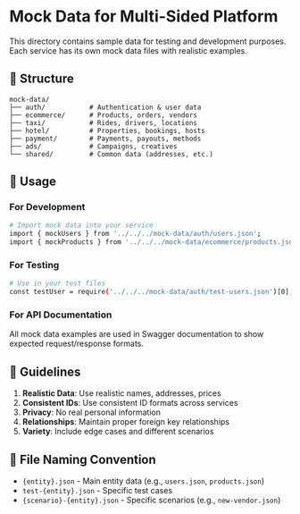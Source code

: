 # Mock Data for Multi-Sided Platform

This directory contains sample data for testing and development purposes. Each service has its own
mock data files with realistic examples.

## 📁 Structure

```
mock-data/
├── auth/           # Authentication & user data
├── ecommerce/      # Products, orders, vendors
├── taxi/           # Rides, drivers, locations
├── hotel/          # Properties, bookings, hosts
├── payment/        # Payments, payouts, methods
├── ads/            # Campaigns, creatives
└── shared/         # Common data (addresses, etc.)
```

## 🎯 Usage

### For Development

```bash
# Import mock data into your service
import { mockUsers } from '../../../mock-data/auth/users.json';
import { mockProducts } from '../../../mock-data/ecommerce/products.json';
```

### For Testing

```bash
# Use in your test files
const testUser = require('../../../mock-data/auth/test-users.json')[0];
```

### For API Documentation

All mock data examples are used in Swagger documentation to show expected request/response formats.

## 🔧 Guidelines

1. **Realistic Data**: Use realistic names, addresses, prices
2. **Consistent IDs**: Use consistent ID formats across services
3. **Privacy**: No real personal information
4. **Relationships**: Maintain proper foreign key relationships
5. **Variety**: Include edge cases and different scenarios

## 📝 File Naming Convention

- `{entity}.json` - Main entity data (e.g., `users.json`, `products.json`)
- `test-{entity}.json` - Specific test cases
- `{scenario}-{entity}.json` - Specific scenarios (e.g., `new-vendor.json`)
